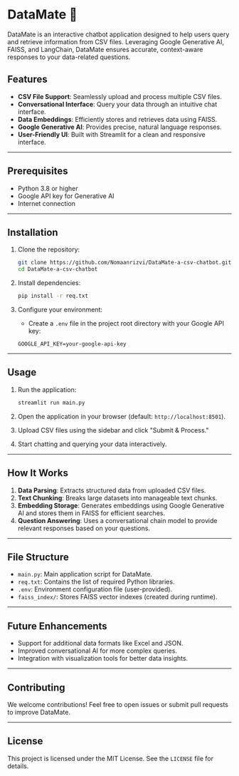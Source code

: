 # DataMate 🤖

DataMate is an interactive chatbot application designed to help users query and retrieve information from CSV files. Leveraging Google Generative AI, FAISS, and LangChain, DataMate ensures accurate, context-aware responses to your data-related questions.

## Features

- **CSV File Support**: Seamlessly upload and process multiple CSV files.
- **Conversational Interface**: Query your data through an intuitive chat interface.
- **Data Embeddings**: Efficiently stores and retrieves data using FAISS.
- **Google Generative AI**: Provides precise, natural language responses.
- **User-Friendly UI**: Built with Streamlit for a clean and responsive interface.

---

## Prerequisites

- Python 3.8 or higher
- Google API key for Generative AI
- Internet connection

---

## Installation

1. Clone the repository:

   ```bash
   git clone https://github.com/Nomaanrizvi/DataMate-a-csv-chatbot.git
   cd DataMate-a-csv-chatbot
   ```

2. Install dependencies:

   ```bash
   pip install -r req.txt
   ```

3. Configure your environment:

   - Create a `.env` file in the project root directory with your Google API key:

   ```env
   GOOGLE_API_KEY=your-google-api-key
   ```

---

## Usage

1. Run the application:

   ```bash
   streamlit run main.py
   ```

2. Open the application in your browser (default: `http://localhost:8501`).

3. Upload CSV files using the sidebar and click "Submit & Process."

4. Start chatting and querying your data interactively.

---

## How It Works

1. **Data Parsing**: Extracts structured data from uploaded CSV files.
2. **Text Chunking**: Breaks large datasets into manageable text chunks.
3. **Embedding Storage**: Generates embeddings using Google Generative AI and stores them in FAISS for efficient searches.
4. **Question Answering**: Uses a conversational chain model to provide relevant responses based on your questions.

---

## File Structure

- `main.py`: Main application script for DataMate.
- `req.txt`: Contains the list of required Python libraries.
- `.env`: Environment configuration file (user-provided).
- `faiss_index/`: Stores FAISS vector indexes (created during runtime).

---

## Future Enhancements

- Support for additional data formats like Excel and JSON.
- Improved conversational AI for more complex queries.
- Integration with visualization tools for better data insights.

---

## Contributing

We welcome contributions! Feel free to open issues or submit pull requests to improve DataMate.

---

## License

This project is licensed under the MIT License. See the `LICENSE` file for details.